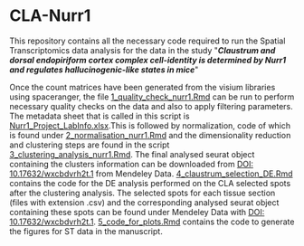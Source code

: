 # CLA-Nurr1
This repository contains all the necessary code required to run the Spatial Transcriptomics data analysis for the data in the study "**_Claustrum and dorsal endopiriform cortex complex cell-identity is determined by Nurr1 and regulates hallucinogenic-like states in mice_**"

Once the count matrices have been generated from the visium libraries using spaceranger, the file [1_quality_check_nurr1.Rmd](1_quality_check_nurr1.Rmd) can be run to perform necessary quality checks on the data and also to apply filtering parameters. The metadata sheet that is called in this script is [Nurr1_Project_LabInfo.xlsx](Nurr1_Project_LabInfo.xlsx).This is followed by normalization, code of which is found under [2_normalisation_nurr1.Rmd](2_normalisation_nurr1.Rmd) and the dimensionality reduction and clustering steps are found in the script [3_clustering_analysis_nurr1.Rmd](3_clustering_analysis_nurr1.Rmd). The final analysed seurat object containing the clusters information can be downloaded from [DOI: 10.17632/wxcbdvrh2t.1](https://doi.org/10.17632/wxcbdvrh2t.1) from Mendeley Data.
[4_claustrum_selection_DE.Rmd](4_claustrum_selection_DE.Rmd) contains the code for the DE analysis performed on the CLA selected spots after the clustering analysis.
The selected spots for each tissue section (files with extension .csv) and the corresponding analysed seurat object containing these spots can be found under Mendeley Data with [DOI: 10.17632/wxcbdvrh2t.1](https://doi.org/10.17632/wxcbdvrh2t.1).
[5_code_for_plots.Rmd](5_code_for_plots.Rmd) contains the code to generate the figures for ST data in the manuscript.
